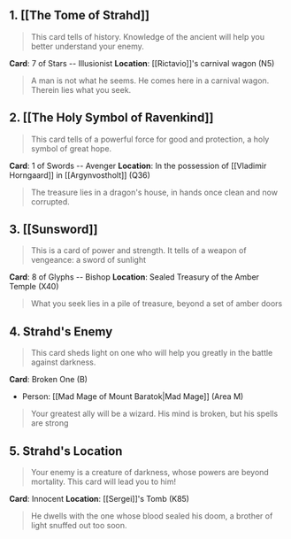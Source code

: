 ## 1. [[The Tome of Strahd]]
>This card tells of history. Knowledge of the ancient will help you better understand your enemy.

**Card**: 7 of Stars -- Illusionist
**Location**: [[Rictavio]]'s carnival wagon (N5)

>A man is not what he seems. He comes here in a carnival wagon. Therein lies what you seek.

## 2. [[The Holy Symbol of Ravenkind]]
>This card tells of a powerful force for good and protection, a holy symbol of great hope.

**Card**: 1 of Swords -- Avenger
**Location**: In the possession of [[Vladimir Horngaard]] in [[Argynvostholt]] (Q36)

>The treasure lies in a dragon's house, in hands once clean and now corrupted.

## 3. [[Sunsword]]
>This is a card of power and strength. It tells of a weapon of vengeance: a sword of sunlight

**Card**: 8 of Glyphs -- Bishop
**Location**: Sealed Treasury of the Amber Temple (X40)

>What you seek lies in a pile of treasure, beyond a set of amber doors

## 4. Strahd's Enemy
>This card sheds light on one who will help you greatly in the battle against darkness.

**Card**: Broken One (B)
- Person: [[Mad Mage of Mount Baratok|Mad Mage]] (Area M)
>Your greatest ally will be a wizard. His mind is broken, but his spells are strong

## 5. Strahd's Location
>Your enemy is a creature of darkness, whose powers are beyond mortality. This card will lead you to him!

**Card**: Innocent
**Location**: [[Sergei]]'s Tomb (K85)
>He dwells with the one whose blood sealed his doom, a brother of light snuffed out too soon.